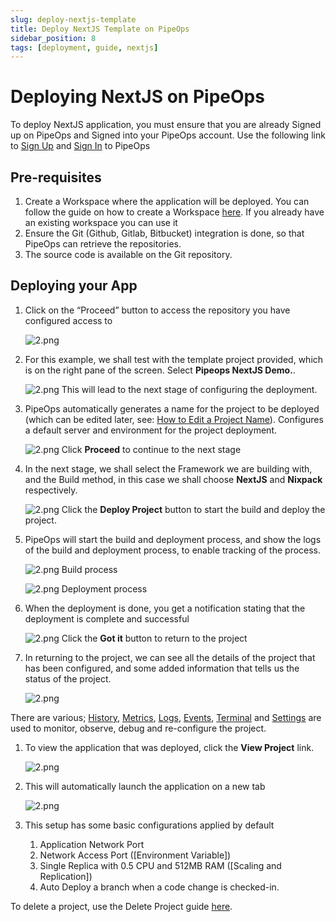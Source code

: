 ```yaml
---
slug: deploy-nextjs-template
title: Deploy NextJS Template on PipeOps
sidebar_position: 8
tags: [deployment, guide, nextjs]
---
```


# Deploying NextJS on PipeOps

To deploy NextJS application, you must ensure that you are already Signed up on PipeOps and Signed into your PipeOps account.
Use the following link to [Sign Up](https://console.pipeops.io/auth/signup) and [Sign In](https://console.pipeops.io/auth/signin) to PipeOps

## Pre-requisites

1. Create a Workspace where the application will be deployed. You can follow the guide on how to create a Workspace [here](/docs/Collaboration/workspaces#creating-a-new-workspace). If you already have an existing workspace you can use it
1. Ensure the Git (Github, Gitlab, Bitbucket) integration is done, so that PipeOps can retrieve the repositories.
1. The source code is available on the Git repository.
<!-- 1. The following versions are supported
   1. 14
   1. 16
   1. 18
   1. 20 -->

## Deploying your App

1. Click on the “Proceed” button to access the repository you have configured access to

   ![2.png](https://pub-30c11acc143348fcae20835653c5514d.r2.dev//20/35/proceed_410aed9401.png)

1. For this example, we shall test with the template project provided, which is on the right pane of the screen. Select **Pipeops NextJS Demo.**.

   ![2.png](https://pub-30c11acc143348fcae20835653c5514d.r2.dev//20/35/template_c7561df80b.png)
   This will lead to the next stage of configuring the deployment.

1. PipeOps automatically generates a name for the project to be deployed (which can be edited later, see: [How to Edit a Project Name](/docs/projects/project-setting#general-settings)). Configures a default server and environment for the project deployment.

   ![2.png](https://pub-30c11acc143348fcae20835653c5514d.r2.dev//20/35/summary_8b19b61bb6.png)
   Click **Proceed** to continue to the next stage

1. In the next stage, we shall select the Framework we are building with, and the Build method, in this case we shall choose **NextJS** and **Nixpack** respectively.

   ![2.png](https://pub-30c11acc143348fcae20835653c5514d.r2.dev//20/35/build_Settings_66afc8e813.png)
   Click the **Deploy Project** button to start the build and deploy the project.

1. PipeOps will start the build and deployment process, and show the logs of the build and deployment process, to enable tracking of the process.

   ![2.png](https://pub-30c11acc143348fcae20835653c5514d.r2.dev//20/35/build_Logs_d7cdb4958e.png)
   Build process

   ![2.png](https://pub-30c11acc143348fcae20835653c5514d.r2.dev//20/35/deployed_c86e318784.png)
   Deployment process

1. When the deployment is done, you get a notification stating that the deployment is complete and successful

   ![2.png](https://pub-30c11acc143348fcae20835653c5514d.r2.dev//20/35/deployed_Modal_8ad6a070dd.png)
   Click the **Got it** button to return to the project

1. In returning to the project, we can see all the details of the project that has been configured, and some added information that tells us the status of the project.

   ![2.png](https://pub-30c11acc143348fcae20835653c5514d.r2.dev//20/35/overview_ebc3bc62d7.png)

There are various; [History](/docs/projects/project-history), [Metrics](/docs/projects/project-metrics), [Logs](/docs/projects/logs-and-events#accessing-logs), [Events](/docs/projects/logs-and-events#accessing-events), [Terminal](/docs/projects/terminal) and [Settings](/docs/projects/project-setting) are used to monitor, observe, debug and re-configure the project.

1. To view the application that was deployed, click the **View Project** link.

   ![2.png](https://pub-30c11acc143348fcae20835653c5514d.r2.dev//20/35/view_Project_513c97b6f1.png)

1. This will automatically launch the application on a new tab

   ![2.png](https://pub-30c11acc143348fcae20835653c5514d.r2.dev//20/35/sample_f4e8c61a43.png)

1. This setup has some basic configurations applied by default
   1. Application Network Port
   1. Network Access Port ([Environment Variable])
   1. Single Replica with 0.5 CPU and 512MB RAM ([Scaling and Replication])
   1. Auto Deploy a branch when a code change is checked-in.

To delete a project, use the Delete Project guide [here](/docs/projects/project-actions#delete-project).
